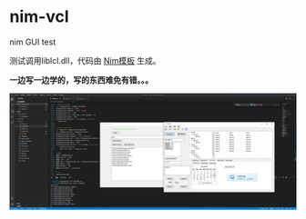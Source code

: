 # nim-vcl
nim GUI test

测试调用liblcl.dll，代码由 [Nim模板](https://github.com/ying32/liblcl/tree/master/Tools/genBind/nim/tpl) 生成。

**一边写一边学的，写的东西难免有错。。。**    


![s1](s1.jpg)